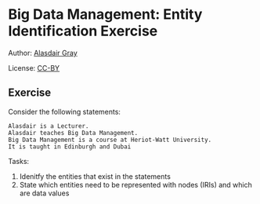 # Big Data Management: Entity Identification Exercise

Author: [Alasdair Gray](http://orcid.org/0000-0002-5711-4872)

License: [CC-BY](https://creativecommons.org/licenses/by/4.0/)

## Exercise

Consider the following statements:

```Text
Alasdair is a Lecturer.
Alasdair teaches Big Data Management.
Big Data Management is a course at Heriot-Watt University.
It is taught in Edinburgh and Dubai
```

Tasks:
1. Idenitfy the entities that exist in the statements
1. State which entities need to be represented with nodes (IRIs) and which are data values
